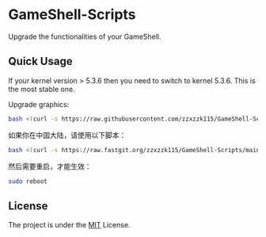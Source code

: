 # GameShell-Scripts
Upgrade the functionalities of your GameShell.

## Quick Usage

If your kernel version > 5.3.6 then you need to switch to kernel 5.3.6. This is the most stable one.

Upgrade graphics:

```bash
bash <(curl -s https://raw.githubusercontent.com/zzxzzk115/GameShell-Scripts/main/upgrade_graphics.sh)
```

如果你在中国大陆，请使用以下脚本：

```bash
bash <(curl -s https://raw.fastgit.org/zzxzzk115/GameShell-Scripts/main/upgrade_graphics_cn.sh)
```

然后需要重启，才能生效：

```bash
sudo reboot
```

## License

The project is under the [MIT](./LICENSE) License.
